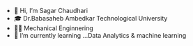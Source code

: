- 👋 Hi, I’m Sagar Chaudhari
- 🎓 Dr.Babasaheb Ambedkar Technological University
-  👨‍💻 Mechanical Enginnering 
- 🌱 I’m currently learning ...Data Analytics & machine learning

<!---
SAGARCHAUDHARI9/SAGARCHAUDHARI9 is a ✨ special ✨ repository because its `README.md` (this file) appears on your GitHub profile.
You can click the Preview link to take a look at your changes.
--->
